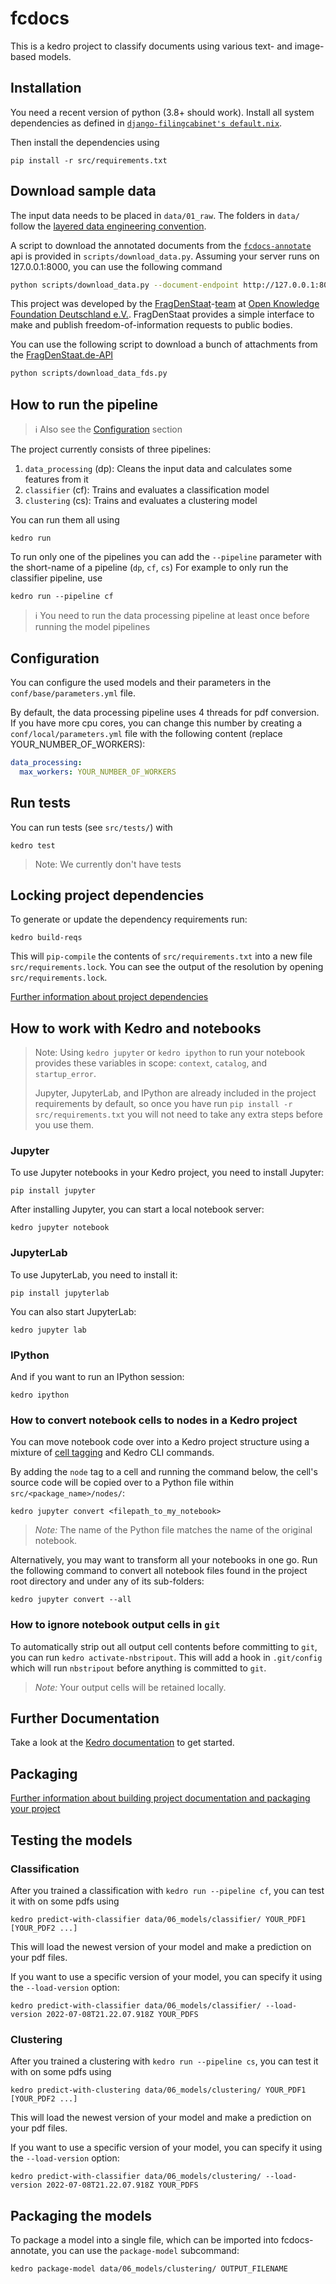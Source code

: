 # fcdocs

This is a kedro project to classify documents using various text- and
image-based models.

## Installation

You need a recent version of python (3.8+ should work).
Install all system dependencies as defined in [`django-filingcabinet's default.nix`](https://github.com/okfde/django-filingcabinet/blob/master/default.nix).

Then install the dependencies using

```
pip install -r src/requirements.txt
```

## Download sample data

The input data needs to be placed in `data/01_raw`.
The folders in `data/` follow the [layered data engineering convention](https://kedro.readthedocs.io/en/stable/faq/faq.html#what-is-data-engineering-convention).

A script to download the annotated documents from the
[`fcdocs-annotate`](https://github.com/okfde/fcdocs-annotate) api is provided
in `scripts/download_data.py`. Assuming your server runs on 127.0.0.1:8000, 
you can use the following command

```bash
python scripts/download_data.py --document-endpoint http://127.0.0.1:8000/api/document/ --feature-endpoint http://127.0.0.1:8000/api/feature/
```

This project was developed by the [FragDenStaat](https://fragdenstaat.de)-[team](https://fragdenstaat.de/team)
at [Open Knowledge Foundation Deutschland e.V.](okfn.de).
FragDenStaat provides a simple interface to make and publish
freedom-of-information requests to public bodies.

You can use the following script to download a bunch of attachments from the
[FragDenStaat.de-API](https://fragdenstaat.de/api/) 

```bash
python scripts/download_data_fds.py
```

## How to run the pipeline

> ℹ️ Also see the [Configuration](#configuration) section

The project currently consists of three pipelines:

1. `data_processing` (dp): Cleans the input data and calculates some features from it
2. `classifier` (cf): Trains and evaluates a classification model
3. `clustering` (cs): Trains and evaluates a clustering model

You can run them all using

```
kedro run
```

To run only one of the pipelines you can add the `--pipeline` parameter with the
short-name of a pipeline (`dp`, `cf`, `cs`)
For example to only run the classifier pipeline, use

```
kedro run --pipeline cf
```

> ℹ️ You need to run the data processing pipeline at least once before running
> the model pipelines

## Configuration

You can configure the used models and their parameters in the `conf/base/parameters.yml` file.

By default, the data processing pipeline uses 4 threads for pdf conversion.
If you have more cpu cores, you can change this number by creating a
`conf/local/parameters.yml` file with the following content (replace YOUR_NUMBER_OF_WORKERS):

```yaml
data_processing:
  max_workers: YOUR_NUMBER_OF_WORKERS
```

## Run tests

You can run tests (see `src/tests/`) with

```
kedro test
```

> Note: We currently don't have tests

## Locking project dependencies

To generate or update the dependency requirements run:

```
kedro build-reqs
```

This will `pip-compile` the contents of `src/requirements.txt` into a new file
`src/requirements.lock`. You can see the output of the resolution by opening
`src/requirements.lock`.

[Further information about project dependencies](https://kedro.readthedocs.io/en/stable/kedro_project_setup/dependencies.html#project-specific-dependencies)


## How to work with Kedro and notebooks

> Note: Using `kedro jupyter` or `kedro ipython` to run your notebook provides these variables in scope: `context`, `catalog`, and `startup_error`.
>
> Jupyter, JupyterLab, and IPython are already included in the project requirements by default, so once you have run `pip install -r src/requirements.txt` you will not need to take any extra steps before you use them.

### Jupyter
To use Jupyter notebooks in your Kedro project, you need to install Jupyter:

```
pip install jupyter
```

After installing Jupyter, you can start a local notebook server:

```
kedro jupyter notebook
```

### JupyterLab
To use JupyterLab, you need to install it:

```
pip install jupyterlab
```

You can also start JupyterLab:

```
kedro jupyter lab
```

### IPython
And if you want to run an IPython session:

```
kedro ipython
```

### How to convert notebook cells to nodes in a Kedro project
You can move notebook code over into a Kedro project structure using a mixture of [cell tagging](https://jupyter-notebook.readthedocs.io/en/stable/changelog.html#release-5-0-0) and Kedro CLI commands.

By adding the `node` tag to a cell and running the command below, the cell's source code will be copied over to a Python file within `src/<package_name>/nodes/`:

```
kedro jupyter convert <filepath_to_my_notebook>
```
> *Note:* The name of the Python file matches the name of the original notebook.

Alternatively, you may want to transform all your notebooks in one go. Run the following command to convert all notebook files found in the project root directory and under any of its sub-folders:

```
kedro jupyter convert --all
```

### How to ignore notebook output cells in `git`
To automatically strip out all output cell contents before committing to `git`, you can run `kedro activate-nbstripout`. This will add a hook in `.git/config` which will run `nbstripout` before anything is committed to `git`.

> *Note:* Your output cells will be retained locally.


## Further Documentation

Take a look at the [Kedro documentation](https://kedro.readthedocs.io) to get started.

## Packaging

[Further information about building project documentation and packaging your project](https://kedro.readthedocs.io/en/stable/tutorial/package_a_project.html)

## Testing the models
### Classification

After you trained a classification with `kedro run --pipeline cf`, you can test it with on some pdfs using

```shell
kedro predict-with-classifier data/06_models/classifier/ YOUR_PDF1 [YOUR_PDF2 ...]
```

This will load the newest version of your model and make a prediction on your pdf files.

If you want to use a specific version of your model, you can specify it using the `--load-version` option:

```shell
kedro predict-with-classifier data/06_models/classifier/ --load-version 2022-07-08T21.22.07.918Z YOUR_PDFS
```

### Clustering

After you trained a clustering with `kedro run --pipeline cs`, you can test it with on some pdfs using

```shell
kedro predict-with-clustering data/06_models/clustering/ YOUR_PDF1 [YOUR_PDF2 ...]
```

This will load the newest version of your model and make a prediction on your pdf files.

If you want to use a specific version of your model, you can specify it using the `--load-version` option:

```shell
kedro predict-with-classifier data/06_models/clustering/ --load-version 2022-07-08T21.22.07.918Z YOUR_PDFS
```

## Packaging the models

To package a model into a single file, which can be imported into fcdocs-annotate, you can use the `package-model` subcommand:

```
kedro package-model data/06_models/clustering/ OUTPUT_FILENAME
```

